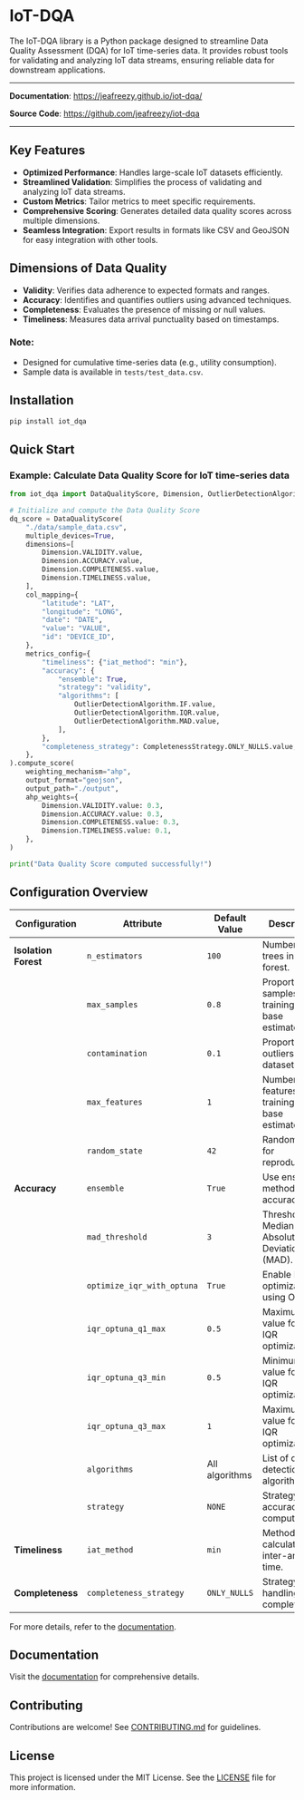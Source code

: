 # IoT-DQA

The IoT-DQA library is a Python package designed to streamline Data Quality Assessment (DQA) for IoT time-series data. It provides robust tools for validating and analyzing IoT data streams, ensuring reliable data for downstream applications.


---

**Documentation**: <a href="https://jeafreezy.github.io/iot-dqa" target="_blank">https://jeafreezy.github.io/iot-dqa/</a>

**Source Code**: <a href="https://github.com/jeafreezy/iot-dqa" target="_blank">https://github.com/jeafreezy/iot-dqa</a>

---


## Key Features

- **Optimized Performance**: Handles large-scale IoT datasets efficiently.
- **Streamlined Validation**: Simplifies the process of validating and analyzing IoT data streams.
- **Custom Metrics**: Tailor metrics to meet specific requirements.
- **Comprehensive Scoring**: Generates detailed data quality scores across multiple dimensions.
- **Seamless Integration**: Export results in formats like CSV and GeoJSON for easy integration with other tools.

## Dimensions of Data Quality
- **Validity**: Verifies data adherence to expected formats and ranges.
- **Accuracy**: Identifies and quantifies outliers using advanced techniques.
- **Completeness**: Evaluates the presence of missing or null values.
- **Timeliness**: Measures data arrival punctuality based on timestamps.

### Note:
- Designed for cumulative time-series data (e.g., utility consumption).
- Sample data is available in `tests/test_data.csv`.

## Installation
```bash
pip install iot_dqa
```

## Quick Start

### Example: Calculate Data Quality Score for IoT time-series data
```python
from iot_dqa import DataQualityScore, Dimension, OutlierDetectionAlgorithm, CompletenessStrategy

# Initialize and compute the Data Quality Score
dq_score = DataQualityScore(
    "./data/sample_data.csv",
    multiple_devices=True,
    dimensions=[
        Dimension.VALIDITY.value,
        Dimension.ACCURACY.value,
        Dimension.COMPLETENESS.value,
        Dimension.TIMELINESS.value,
    ],
    col_mapping={
        "latitude": "LAT",
        "longitude": "LONG",
        "date": "DATE",
        "value": "VALUE",
        "id": "DEVICE_ID",
    },
    metrics_config={
        "timeliness": {"iat_method": "min"},
        "accuracy": {
            "ensemble": True,
            "strategy": "validity",
            "algorithms": [
                OutlierDetectionAlgorithm.IF.value,
                OutlierDetectionAlgorithm.IQR.value,
                OutlierDetectionAlgorithm.MAD.value,
            ],
        },
        "completeness_strategy": CompletenessStrategy.ONLY_NULLS.value,
    },
).compute_score(
    weighting_mechanism="ahp",
    output_format="geojson",
    output_path="./output",
    ahp_weights={
        Dimension.VALIDITY.value: 0.3,
        Dimension.ACCURACY.value: 0.3,
        Dimension.COMPLETENESS.value: 0.3,
        Dimension.TIMELINESS.value: 0.1,
    },
)

print("Data Quality Score computed successfully!")
```

## Configuration Overview

| Configuration         | Attribute                  | Default Value       | Description                                                                 |
|-----------------------|----------------------------|---------------------|-----------------------------------------------------------------------------|
| **Isolation Forest**  | `n_estimators`            | `100`               | Number of trees in the forest.                                             |
|                       | `max_samples`             | `0.8`               | Proportion of samples for training each base estimator.                    |
|                       | `contamination`           | `0.1`               | Proportion of outliers in the dataset.                                     |
|                       | `max_features`            | `1`                 | Number of features for training each base estimator.                       |
|                       | `random_state`            | `42`                | Random seed for reproducibility.                                           |
| **Accuracy**          | `ensemble`                | `True`              | Use ensemble methods for accuracy.                                         |
|                       | `mad_threshold`           | `3`                 | Threshold for Median Absolute Deviation (MAD).                             |
|                       | `optimize_iqr_with_optuna`| `True`              | Enable IQR optimization using Optuna.                                      |
|                       | `iqr_optuna_q1_max`       | `0.5`               | Maximum value for Q1 in IQR optimization.                                  |
|                       | `iqr_optuna_q3_min`       | `0.5`               | Minimum value for Q3 in IQR optimization.                                  |
|                       | `iqr_optuna_q3_max`       | `1`                 | Maximum value for Q3 in IQR optimization.                                  |
|                       | `algorithms`              | All algorithms      | List of outlier detection algorithms.                                      |
|                       | `strategy`                | `NONE`              | Strategy for accuracy computation.                                         |
| **Timeliness**        | `iat_method`              | `min`               | Method to calculate inter-arrival time.                                    |
| **Completeness**      | `completeness_strategy`   | `ONLY_NULLS`        | Strategy for handling completeness.                                        |

For more details, refer to the [documentation](https://jeafreezy.github.io/iot-dqa/api/utils/configs/).

## Documentation
Visit the [documentation](https://jeafreezy.github.io/iot-dqa) for comprehensive details.

## Contributing
Contributions are welcome! See [CONTRIBUTING.md](CONTRIBUTING.md) for guidelines.

## License
This project is licensed under the MIT License. See the [LICENSE](LICENSE) file for more information.
